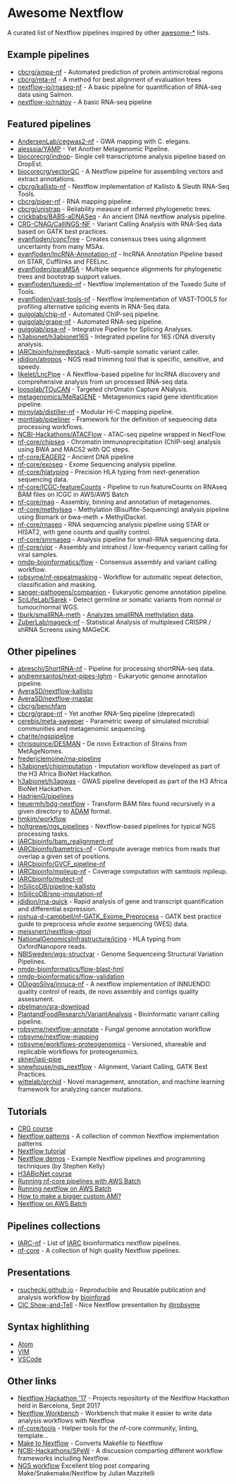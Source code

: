 Awesome Nextflow
=================

A curated list of Nextflow pipelines inspired by other [awesome-*](https://github.com/bayandin/awesome-awesomeness) lists.

Example pipelines
-------------------
* [cbcrg/ampa-nf](https://github.com/cbcrg/ampa-nf) - Automated prediction of protein antimicrobial regions
* [cbcrg/mta-nf](https://github.com/cbcrg/mta-nf) - A method for best alignment of evaluation trees
* [nextflow-io/rnaseq-nf](https://github.com/nextflow-io/rnaseq-nf) - A basic pipeline for quantification of RNA-seq data using Salmon.
* [nextflow-io/rnatoy](https://github.com/nextflow-io/rnatoy) - A basic RNA-seq pipeline

Featured pipelines
-------------------
* [AndersenLab/cegwas2-nf](https://github.com/AndersenLab/cegwas2-nf) - GWA mapping with C. elegans.
* [alesssia/YAMP](https://github.com/alesssia/YAMP) - Yet Another Metagenomic Pipeline.
* [biocorecrg/indrop](https://github.com/biocorecrg/indrop)- Single cell transcriptome analysis pipeline based on DropEst.
* [biocorecrg/vectorQC](https://github.com/biocorecrg/vectorQC) - A Nextflow pipeline for assembling vectors and extract annotations.
* [cbcrg/kallisto-nf](https://github.com/cbcrg/kallisto-nf) - Nextflow implementation of Kallisto & Sleuth RNA-Seq Tools.
* [cbcrg/piper-nf](https://github.com/cbcrg/piper-nf) - RNA mapping pipeline.
* [cbcrg/unistrap](https://github.com/cbcrg/unistrap) - Reliability measure of inferred phylogenetic trees.
* [crickbabs/BABS-aDNASeq](https://github.com/crickbabs/BABS-aDNASeq) - An ancient DNA nextflow analysis pipeline.
* [CRG-CNAG/CalliNGS-NF](https://github.com/CRG-CNAG/CalliNGS-NF) - Variant Calling Analysis with RNA-Seq data based on GATK best practices.
* [evanfloden/concTree](https://github.com/evanfloden/concTree) - Creates consensus trees using alignment uncertainty from many MSAs.
* [evanfloden/lncRNA-Annotation-nf](https://github.com/evanfloden/lncRNA-Annotation-nf) - lncRNA Annotation Pipeline based on STAR, Cufflinks and FEELnc.
* [evanfloden/paraMSA](https://github.com/evanfloden/paraMSA/) - Multiple sequence alignments for phylogenetic trees and bootstrap support values.
* [evanfloden/tuxedo-nf](https://github.com/evanfloden/tuxedo-nf) - Nextflow implementation of the Tuxedo Suite of Tools.
* [evanfloden/vast-tools-nf](https://github.com/evanfloden/vast-tools-nf) - Nextflow Implementation of VAST-TOOLS for profiling alternative splicing events in RNA-Seq data.
* [guigolab/chip-nf](https://github.com/guigolab/chip-nf) - Automated ChIP-seq pipeline.
* [guigolab/grape-nf](https://github.com/guigolab/grape-nf) - Automated RNA-seq pipeline.
* [guigolab/ipsa-nf](https://github.com/guigolab/ipsa-nf) - Integrative Pipeline for Splicing Analyses.
* [h3abionet/h3abionet16S](https://github.com/h3abionet/h3abionet16S) - Integrated pipeline for 16S rDNA diversity analysis.
* [IARCbioinfo/needlestack](https://github.com/IARCbioinfo/needlestack) - Multi-sample somatic variant caller.
* [jdidion/atropos](https://github.com/jdidion/atropos/tree/master/paper) - NGS read trimming tool that is specific, sensitive, and speedy.
* [likelet/LncPipe](https://github.com/likelet/LncPipe) - A Nextflow-based pipeline for lncRNA discovery and comprehensive analysis from un processed RNA-seq data.
* [loosolab/TOuCAN](https://github.molgen.mpg.de/loosolab/TOuCAN) - Targeted chrOmatin Capture ANalysis.
* [metagenomics/MeRaGENE](https://github.com/metagenomics/MeRaGENE) - Metagenomics rapid gene identification pipeline.
* [mirnylab/distiller-nf](https://github.com/mirnylab/distiller-nf) - Modular Hi-C mapping pipeline.
* [montilab/pipeliner](https://github.com/montilab/pipeliner) - Framework for the definition of sequencing data processing workflows.
* [NCBI-Hackathons/ATACFlow](https://github.com/NCBI-Hackathons/ATACFlow) - ATAC-seq pipeline wrapped in NextFlow.
* [nf-core/chipseq](https://github.com/nf-core/chipseq) - Chromatin immunoprecipitation (ChIP-seq) analysis using BWA and MACS2 with QC steps.
* [nf-core/EAGER2](https://github.com/nf-core/EAGER2) - Ancient DNA pipeline
* [nf-core/exoseq](https://github.com/nf-core/exoseq) - Exome Sequencing analysis pipeline.
* [nf-core/hlatyping](https://github.com/nf-core/hlatyping) - Precision HLA typing from next-generation sequencing data.
* [nf-core/ICGC-featureCounts](https://github.com/nf-core/ICGC-featureCounts) - Pipeline to run featureCounts on RNAseq BAM files on ICGC in AWS/AWS Batch
* [nf-core/mag](https://github.com/nf-core/mag) - Assembly, binning and annotation of metagenomes.
* [nf-core/methylseq](https://github.com/nf-core/methylseq) - Methylation (Bisulfite-Sequencing) analysis pipeline using Bismark or bwa-meth + MethylDackel.
* [nf-core/rnaseq](https://github.com/nf-core/rnaseq) - RNA sequencing analysis pipeline using STAR or HISAT2, with gene counts and quality control.
* [nf-core/smrnaseq](https://github.com/nf-core/smrnaseq) - Analysis pipeline for small-RNA sequencing data.
* [nf-core/vipr](https://github.com/nf-core/vipr) - Assembly and intrahost / low-frequency variant calling for viral samples.
* [nmdp-bioinformatics/flow](https://github.com/nmdp-bioinformatics/flow) - Consensus assembly and variant calling workflow.
* [robsyme/nf-repeatmasking](https://github.com/robsyme/nf-repeatmasking) - Workflow for automatic repeat detection, classification and masking.
* [sanger-pathogens/companion](https://github.com/sanger-pathogens/companion) - Eukaryotic genome annotation pipeline.
* [SciLifeLab/Sarek](https://github.com/SciLifeLab/Sarek) - Detect germline or somatic variants from normal or tumour/normal WGS.
* [tburk/smallRNA-meth](https://gitlab.com/tburk/smallRNA-meth) - [Analyzes smallRNA methylation data](https://www.nature.com/articles/nmeth.4610).
* [ZuberLab/mageck-nf](https://github.com/ZuberLab/mageck-nf) - Statistical Analysis of multiplexed CRISPR / shRNA Screens using MAGeCK.

Other pipelines
------------------
* [abreschi/ShortRNA-nf](https://github.com/abreschi/ShortRNA-nf) - Pipeline for processing shortRNA-seq data.
* [andremrsantos/next-pipes-lghm](https://github.com/andremrsantos/next-pipes-lghm) - Eukaryotic genome annotation pipeline.
* [AveraSD/nextflow-kallisto](https://github.com/AveraSD/nextflow-kallisto)
* [AveraSD/nextflow-rnastar](https://github.com/AveraSD/nextflow-rnastar)
* [cbcrg/benchfam](https://github.com/cbcrg/benchfam)
* [cbcrg/grape-nf](https://github.com/cbcrg/grape-nf) - Yet another RNA-Seq pipeline (deprecated)
* [cerebis/meta-sweeper](https://github.com/cerebis/meta-sweeper) - Parametric sweep of simulated microbial communities and metagenomic sequencing.
* [charite/ngspipeline](https://github.com/charite/ngspipeline)
* [chrisquince/DESMAN](https://github.com/chrisquince/DESMAN) - De novo Extraction of Strains from MetAgeNomes.
* [fredericlemoine/rna-pipeline](https://github.com/fredericlemoine/rna-pipeline)
* [h3abionet/chipimputation](https://github.com/h3abionet/chipimputation) - Imputation workflow developed as part of the H3 Africa BioNet Hackathon.
* [h3abionet/h3agwas](https://github.com/h3abionet/h3agwas) - GWAS pipeline developed as part of the H3 Africa BioNet Hackathon.
* [HadrienG/pipelines](https://github.com/HadrienG/pipelines)
* [heuermh/bdg-nextflow](https://github.com/heuermh/bdg-nextflow) - Transform BAM files found recursively in a given directory to [ADAM](https://github.com/bigdatagenomics/adam) format.
* [hmkim/workflow](https://github.com/hmkim/workflow/tree/master/nextflow)
* [holtgrewe/ngs_pipelines](https://github.com/holtgrewe/ngs_pipelines) - Nextflow-based pipelines for typical NGS processing tasks.
* [IARCbioinfo/bam_realignment-nf](https://github.com/IARCbioinfo/bam_realignment-nf)
* [IARCbioinfo/bametrics-nf](https://github.com/IARCbioinfo/bametrics-nf) - Compute average metrics from reads that overlap a given set of positions.
* [IARCbioinfo/GVCF_pipeline-nf](https://github.com/IARCbioinfo/GVCF_pipeline-nf)
* [IARCbioinfo/mpileup-nf](https://github.com/IARCbioinfo/mpileup-nf) - Coverage computation with samtools mpileup.
* [IARCbioinfo/mutect-nf](https://github.com/IARCbioinfo/mutect-nf)
* [InSilicoDB/pipeline-kallisto](https://github.com/InSilicoDB/pipeline-kallisto/)
* [InSilicoDB/snp-imputation-nf](https://github.com/InSilicoDB/snp-imputation-nf)
* [jdidion/rna-quick](https://github.com/jdidion/rna-quick) - Rapid analysis of gene and transcript quantification and differential expression.
* [joshua-d-campbell/nf-GATK_Exome_Preprocess](https://github.com/joshua-d-campbell/nf-GATK_Exome_Preprocess) - GATK best practice guide to preprocess whole exome sequencing (WES) data.
* [meissnert/nextflow-gtool](https://github.com/meissnert/nextflow-gtool)
* [NationalGenomicsInfrastructure/icing](https://github.com/NationalGenomicsInfrastructure/icing) - HLA typing from OxfordNanopore reads.
* [NBISweden/wgs-structvar](https://github.com/NBISweden/wgs-structvar) - Genome Sequenceing Structural Variation Pipelines.
* [nmdp-bioinformatics/flow-blast-hml](https://github.com/nmdp-bioinformatics/flow-blast-hml)
* [nmdp-bioinformatics/flow-validation](https://github.com/nmdp-bioinformatics/flow-validation)
* [ODiogoSilva/innuca-nf](https://github.com/ODiogoSilva/innuca-nf) - A nextflow implementation of INNUENDO quality control of reads, de novo assembly and contigs quality assessment.
* [pbelmann/sra-download](https://github.com/pbelmann/sra-download)
* [PlantandFoodResearch/VariantAnalysis](https://github.com/PlantandFoodResearch/VariantAnalysis) - Bioinformatic variant calling pipeline.
* [robsyme/nextflow-annotate](https://github.com/robsyme/nextflow-annotate) - Fungal genome annotation workflow
* [robsyme/nextflow-mapping](https://github.com/robsyme/nextflow-mapping)
* [robsyme/workflows-proteogenomics](https://github.com/robsyme/workflows-proteogenomics) - Versioned, shareable and replicable workflows for proteogenomics.
* [skner/iasi-pipe](https://github.com/skner/iasi-pipe)
* [snewhouse/ngs_nextflow](https://github.com/snewhouse/ngs_nextflow) - Alignment, Variant Calling, GATK Best Practices.
* [wittelab/orchid](https://github.com/Wittelab/orchid) - Novel management, annotation, and machine learning framework for analyzing cancer mutations.

Tutorials
----------
* [CRG course](https://github.com/nextflow-io/crg-course-nov16)
* [Nextflow patterns](https://github.com/nextflow-io/patterns) - A collection of common Nextflow implementation patterns
* [Nextflow tutorial](https://github.com/nextflow-io/hack17-tutorial)
* [Nextflow demos](https://github.com/stevekm/nextflow-demos) - Example Nextflow pipelines and programming techniques
 (by Stephen Kelly)
* [H3ABioNet course](https://github.com/shaze/nextflow-course)
* [Running nf-core pipelines with AWS Batch](https://apeltzer.github.io/post/01-aws-nfcore/)
* [Running nextflow on AWS Batch](https://antunderwood.gitlab.io/bioinformant-blog/posts/running_nextflow_on_aws_batch/)
* [How to make a bigger custom AMI?](https://maxulysse.github.io/2018/11/05/Custom-AMI/)
* [Nextflow on AWS Batch](https://docs.opendata.aws/genomics-workflows/orchestration/nextflow/nextflow-overview/)

Pipelines collections
-------------
* [IARC-nf](https://github.com/IARCbioinfo/IARC-nf) - List of [IARC](https://www.iarc.fr/) bioinformatics nextflow pipelines.
* [nf-core](http://nf-co.re/pipelines) - A collection of high quality Nextflow pipelines.

Presentations
-------------
* [rsuchecki.github.io](https://rsuchecki.github.io/reproducible/show.html#/) - Reproducbile and Reusable publication and analysis workflow by [bioinforad](https://twitter.com/bioinforad)
* [CIC Show-and-Tell](https://cdn.rawgit.com/robsyme/nextflow-intro/4615e5a/index.html) - Nice Nextflow presentation by [@robsyme](https://github.com/robsyme)

Syntax highlithing 
-------------------
* [Atom](https://atom.io/packages/language-nextflow)
* [VIM](https://github.com/LukeGoodsell/nextflow-vim)
* [VSCode](https://github.com/nextflow-io/vscode-language-nextflow)

Other links  
---------------
* [Nextflow Hackathon '17](https://github.com/nextflow-io/hack17) - Projects repositorty of the Nextflow Hackathon held in Barcelona, Sept 2017
* [Nextflow Workbench](http://campagnelab.org/software/nextflow-workbench/) - Workbench that make it easier to write data analysis workflows with Nextflow
* [nf-core/tools](https://github.com/nf-core/tools) - Helper tools for the nf-core community, linting, template...
* [Make to Nextflow](https://github.com/lindenb/xml-patch-make/wiki/Tabix) - Converts Makefile to Nextflow
* [NCBI-Hackathons/SPeW](https://github.com/NCBI-Hackathons/SPeW) - A discussion comparting different workflow frameworks including Nextflow.
* [NGS workflow](https://jmazz.me/blog/NGS-Workflows) Excellent blog post comparing Make/Snakemake/Nextflow by Julian Mazzitelli
